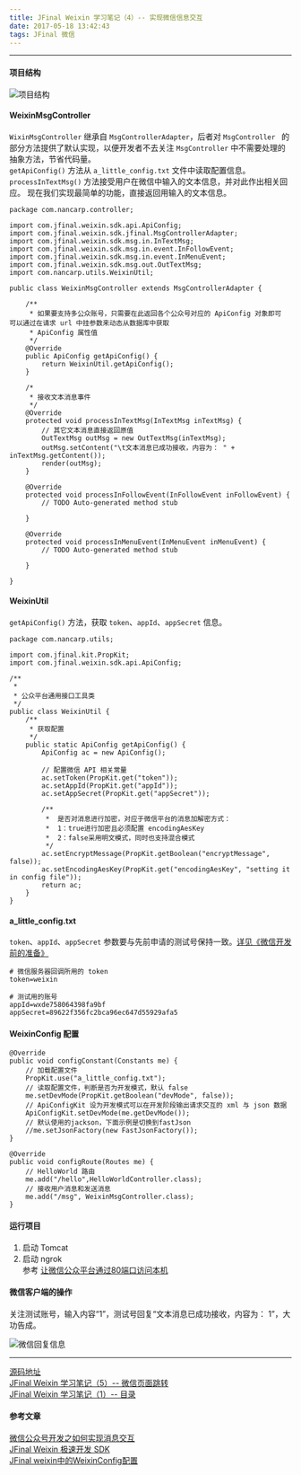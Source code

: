 ```yaml
---
title: JFinal Weixin 学习笔记（4）-- 实现微信信息交互
date: 2017-05-18 13:42:43
tags: JFinal 微信
---
```

----
#### 项目结构  

![项目结构](http://upload-images.jianshu.io/upload_images/5343805-cbd15bd39f5857bf.png?imageMogr2/auto-orient/strip%7CimageView2/2/w/1240)    

####  WeixinMsgController 
 `WixinMsgController`  继承自 `MsgControllerAdapter`，后者对 `MsgController ` 的部分方法提供了默认实现，以便开发者不去关注 `MsgController` 中不需要处理的抽象方法，节省代码量。  
`getApiConfig()` 方法从 `a_little_config.txt` 文件中读取配置信息。  
`processInTextMsg()` 方法接受用户在微信中输入的文本信息，并对此作出相关回应。
现在我们实现最简单的功能，直接返回用输入的文本信息。  



	package com.nancarp.controller;
	
	import com.jfinal.weixin.sdk.api.ApiConfig;
	import com.jfinal.weixin.sdk.jfinal.MsgControllerAdapter;
	import com.jfinal.weixin.sdk.msg.in.InTextMsg;
	import com.jfinal.weixin.sdk.msg.in.event.InFollowEvent;
	import com.jfinal.weixin.sdk.msg.in.event.InMenuEvent;
	import com.jfinal.weixin.sdk.msg.out.OutTextMsg;
	import com.nancarp.utils.WeixinUtil;
	
	public class WeixinMsgController extends MsgControllerAdapter {
		
		/**
		 * 如果要支持多公众账号，只需要在此返回各个公众号对应的 ApiConfig 对象即可 可以通过在请求 url 中挂参数来动态从数据库中获取
		 * ApiConfig 属性值
		 */
		@Override
		public ApiConfig getApiConfig() {
			return WeixinUtil.getApiConfig();
		}
	
		/* 
		 * 接收文本消息事件
		 */
		@Override
		protected void processInTextMsg(InTextMsg inTextMsg) {
			// 其它文本消息直接返回原值
			OutTextMsg outMsg = new OutTextMsg(inTextMsg);
			outMsg.setContent("\t文本消息已成功接收，内容为： " + inTextMsg.getContent());
			render(outMsg);
		}
		
		@Override
		protected void processInFollowEvent(InFollowEvent inFollowEvent) {
			// TODO Auto-generated method stub
			
		}
	
		@Override
		protected void processInMenuEvent(InMenuEvent inMenuEvent) {
			// TODO Auto-generated method stub
			
		}
	
	}
  
#### WeixinUtil  
`getApiConfig()` 方法，获取 `token`、`appId`、`appSecret` 信息。
  
	package com.nancarp.utils;
	
	import com.jfinal.kit.PropKit;
	import com.jfinal.weixin.sdk.api.ApiConfig;
	
	/**
	 * 
	 * 公众平台通用接口工具类
	 */
	public class WeixinUtil {
		/**
		 * 获取配置
		 */
		public static ApiConfig getApiConfig() {
			ApiConfig ac = new ApiConfig();
	
			// 配置微信 API 相关常量
			ac.setToken(PropKit.get("token"));
			ac.setAppId(PropKit.get("appId"));
			ac.setAppSecret(PropKit.get("appSecret"));
	
			/**
			 *  是否对消息进行加密，对应于微信平台的消息加解密方式：
			 *  1：true进行加密且必须配置 encodingAesKey
			 *  2：false采用明文模式，同时也支持混合模式
			 */
			ac.setEncryptMessage(PropKit.getBoolean("encryptMessage", false));
			ac.setEncodingAesKey(PropKit.get("encodingAesKey", "setting it in config file"));
			return ac;
		}
	}
  
#### a_little_config.txt    
`token`、`appId`、`appSecret`  参数要与先前申请的测试号保持一致。[详见《微信开发前的准备》](http://www.jianshu.com/p/e47edf0a49bf)  
  
	# 微信服务器回调所用的 token
	token=weixin
	
	# 测试用的账号
	appId=wxde758064398fa9bf
	appSecret=89622f356fc2bca96ec647d55929afa5
  
#### WeixinConfig 配置  


	@Override
	public void configConstant(Constants me) {
		// 加载配置文件
		PropKit.use("a_little_config.txt");
		// 读取配置文件，判断是否为开发模式，默认 false
		me.setDevMode(PropKit.getBoolean("devMode", false));
		// ApiConfigKit 设为开发模式可以在开发阶段输出请求交互的 xml 与 json 数据
		ApiConfigKit.setDevMode(me.getDevMode());
		// 默认使用的jackson，下面示例是切换到fastJson
		//me.setJsonFactory(new FastJsonFactory());
	}
  
	@Override
	public void configRoute(Routes me) {
		// HelloWorld 路由
		me.add("/hello",HelloWorldController.class);
		// 接收用户消息和发送消息
		me.add("/msg", WeixinMsgController.class);
	}

  
#### 运行项目  
1. 启动 Tomcat  
2. 启动 ngrok  
参考 [让微信公众平台通过80端口访问本机](http://www.cnblogs.com/zyw-205520/p/4733062.html)  
  
#### 微信客户端的操作
关注测试账号，输入内容“1”，测试号回复“文本消息已成功接收，内容为： 1”，大功告成。

![微信回复信息](http://upload-images.jianshu.io/upload_images/5343805-0ebb11e9f5a49a6d.png?imageMogr2/auto-orient/strip%7CimageView2/2/w/1240)

  
---
[源码地址](http://git.oschina.net/NanCarp/jfinal-weixin-nancarp)  
[JFinal Weixin 学习笔记（5）-- 微信页面跳转](http://www.jianshu.com/p/e7ecdc6a85f3)  
[JFinal Weixin 学习笔记（1）-- 目录](http://www.jianshu.com/p/0ea20e77cf29)  
  
#### 参考文章
[微信公众号开发之如何实现消息交互](http://www.jianshu.com/p/6e8caa616577)  
[JFinal Weixin 极速开发 SDK](http://www.jfinal.com/project/2)  
[JFinal weixin中的WeixinConfig配置](http://git.oschina.net/jfinal/jfinal-weixin/wikis/JFinal-weixin%E4%B8%AD%E7%9A%84WeixinConfig%E9%85%8D%E7%BD%AE)